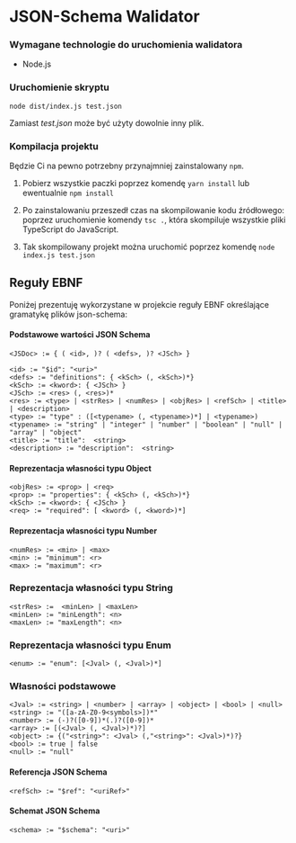 # JSON-Schema Walidator

### Wymagane technologie do uruchomienia walidatora

- Node.js

### Uruchomienie skryptu

```
node dist/index.js test.json
```

Zamiast *test.json* może być użyty dowolnie inny plik.

### Kompilacja projektu

Będzie Ci na pewno potrzebny przynajmniej zainstalowany ``npm``.

1. Pobierz wszystkie paczki poprzez komendę ``yarn install`` lub ewentualnie ``npm install``

2. Po zainstalowaniu przeszedł czas na skompilowanie kodu źródłowego: poprzez uruchomienie komendy ``tsc .``, która skompiluje wszystkie pliki TypeScript do JavaScript.

3. Tak skompilowany projekt można uruchomić poprzez komendę ``node index.js test.json``

## Reguły EBNF

Poniżej prezentuję wykorzystane w projekcie reguły EBNF określające gramatykę plików json-schema:

#### Podstawowe wartości JSON Schema
```
<JSDoc> := { ( <id>, )? ( <defs>, )? <JSch> }

<id> := "$id": "<uri>"
<defs> := "definitions": { <kSch> (, <kSch>)*}
<kSch> := <kword>: { <JSch> }
<JSch> := <res> (, <res>)*
<res> := <type> | <strRes> | <numRes> | <objRes> | <refSch> | <title> | <description>
<type> := "type" : ([<typename> (, <typename>)*] | <typename>)
<typename> := "string" | "integer" | "number" | "boolean" | "null" | "array" | "object"
<title> := "title":  <string>
<description> := "description":  <string>
```

#### Reprezentacja własności typu Object
```
<objRes> := <prop> | <req> 
<prop> := "properties": { <kSch> (, <kSch>)*}
<kSch> := <kword>: { <JSch> }
<req> := "required": [ <kword> (, <kword>)*]
```

#### Reprezentacja własności typu Number
```
<numRes> := <min> | <max>
<min> := "minimum": <r>
<max> := "maximum": <r>
```

### Reprezentacja własności typu String
```
<strRes> :=  <minLen> | <maxLen>
<minLen> := "minLength": <n>
<maxLen> := "maxLength": <n>
```

### Reprezentacja własności typu Enum
```
<enum> := "enum": [<Jval> (, <Jval>)*]
```

### Własności podstawowe
```
<Jval> := <string> | <number> | <array> | <object> | <bool> | <null>
<string> := "([a-zA-Z0-9<symbols>])*"
<number> := (-)?([0-9])*(.)?([0-9])*
<array> := [(<Jval> (, <Jval>)*)?]
<object> := {("<string>": <Jval> (,"<string>": <Jval>)*)?}
<bool> := true | false
<null> := "null"
```

#### Referencja JSON Schema
```
<refSch> := "$ref": "<uriRef>" 
```

#### Schemat JSON Schema
```
<schema> := "$schema": "<uri>" 
```

